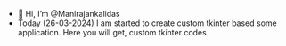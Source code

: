 - 👋 Hi, I’m @Manirajankalidas
- Today (26-03-2024) I am started to create custom tkinter based some application. Here you will get, custom tkinter codes. 

<!---
Manirajankalidas/Manirajankalidas is a ✨ special ✨ repository because its `README.md` (this file) appears on your GitHub profile.
You can click the Preview link to take a look at your changes.
--->

